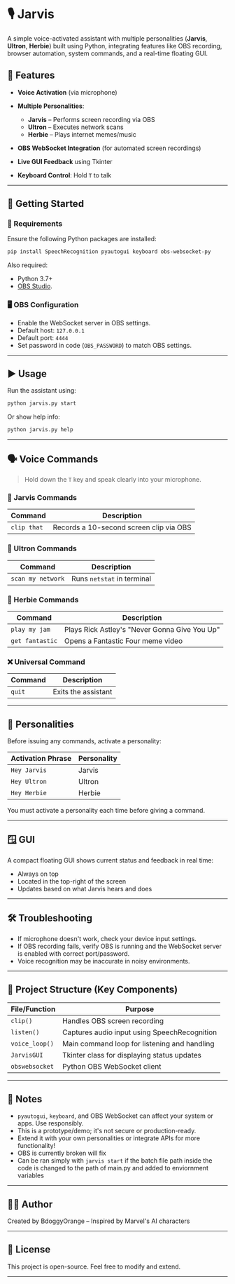 # 🎙️ Jarvis

A simple voice-activated assistant with multiple personalities (**Jarvis**, **Ultron**, **Herbie**) built using Python, integrating features like OBS recording, browser automation, system commands, and a real-time floating GUI.

## 🧠 Features

* **Voice Activation** (via microphone)
* **Multiple Personalities**:

  * **Jarvis** – Performs screen recording via OBS
  * **Ultron** – Executes network scans
  * **Herbie** – Plays internet memes/music
* **OBS WebSocket Integration** (for automated screen recordings)
* **Live GUI Feedback** using Tkinter
* **Keyboard Control**: Hold `T` to talk

---

## 🚀 Getting Started

### 🔧 Requirements

Ensure the following Python packages are installed:

```bash
pip install SpeechRecognition pyautogui keyboard obs-websocket-py
```

Also required:

* Python 3.7+
* [OBS Studio](https://obsproject.com/).

### 🖥️ OBS Configuration

* Enable the WebSocket server in OBS settings.
* Default host: `127.0.0.1`
* Default port: `4444`
* Set password in code (`OBS_PASSWORD`) to match OBS settings.

---

## ▶️ Usage

Run the assistant using:

```bash
python jarvis.py start
```

Or show help info:

```bash
python jarvis.py help
```

---

## 🗣️ Voice Commands

> Hold down the `T` key and speak clearly into your microphone.

### 🧔 Jarvis Commands

| Command     | Description                             |
| ----------- | --------------------------------------- |
| `clip that` | Records a 10-second screen clip via OBS |

### 🤖 Ultron Commands

| Command           | Description                |
| ----------------- | -------------------------- |
| `scan my network` | Runs `netstat` in terminal |

### 🚗 Herbie Commands

| Command         | Description                                   |
| --------------- | --------------------------------------------- |
| `play my jam`   | Plays Rick Astley's "Never Gonna Give You Up" |
| `get fantastic` | Opens a Fantastic Four meme video             |

### ❌ Universal Command

| Command | Description         |
| ------- | ------------------- |
| `quit`  | Exits the assistant |

---

## 🧩 Personalities

Before issuing any commands, activate a personality:

| Activation Phrase | Personality |
| ----------------- | ----------- |
| `Hey Jarvis`      | Jarvis      |
| `Hey Ultron`      | Ultron      |
| `Hey Herbie`      | Herbie      |

You must activate a personality each time before giving a command.

---

## 🪟 GUI

A compact floating GUI shows current status and feedback in real time:

* Always on top
* Located in the top-right of the screen
* Updates based on what Jarvis hears and does

---

## 🛠️ Troubleshooting

* If microphone doesn't work, check your device input settings.
* If OBS recording fails, verify OBS is running and the WebSocket server is enabled with correct port/password.
* Voice recognition may be inaccurate in noisy environments.

---

## 📁 Project Structure (Key Components)

| File/Function  | Purpose                                      |
| -------------- | -------------------------------------------- |
| `clip()`       | Handles OBS screen recording                 |
| `listen()`     | Captures audio input using SpeechRecognition |
| `voice_loop()` | Main command loop for listening and handling |
| `JarvisGUI`    | Tkinter class for displaying status updates  |
| `obswebsocket` | Python OBS WebSocket client                  |

---

## 📌 Notes

* `pyautogui`, `keyboard`, and OBS WebSocket can affect your system or apps. Use responsibly.
* This is a prototype/demo; it's not secure or production-ready.
* Extend it with your own personalities or integrate APIs for more functionality!
* OBS is currently broken will fix
* Can be ran simply with `jarvis start` if the batch file path inside the code is changed to the path of main.py and added to enviornment variables

---

## 🧑‍💻 Author

Created by BdoggyOrange – Inspired by Marvel's AI characters

---

## 📜 License

This project is open-source. Feel free to modify and extend.

---
